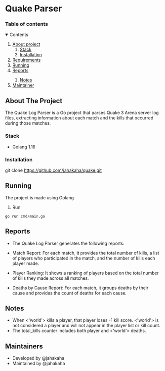 # Quake Parser


### Table of contents
<details open="open">
  <summary>Contents</summary>
  <ol>
    <li>
      <a href="#about-the-project">About project</a>
      <ol>
        <li><a href="#stack">Stack</a></li>
        <li><a href="#stack">Installation</a></li>
      </ol>
    </li>
    <li><a href="#requirements">Requirements</a></li>
    <li><a href="#running">Running</a></li>
    <li><a href="#reports">Reports</a></li>
    <ol>
        <li><a href="#notes">Notes</a></li>
    </ol>
    <li><a href="#maintainers">Maintainer</a></li>
  </ol>
</details>

## About The Project
 The Quake Log Parser is a Go project that parses Quake 3 Arena server log files, extracting information about each match and the kills that occurred during those matches.
### Stack
- Golang 1.19
### Installation
git clone https://github.com/jahakaha/quake.git 

## Running
The project is made using Golang 
1. Run
```
go run cmd/main.go
```

## Reports
* The Quake Log Parser generates the following reports:

*  Match Report: For each match, it provides the total number of kills, a list of players who participated in the match, and the number of kills each player made.

*  Player Ranking: It shows a ranking of players based on the total number of kills they made across all matches.

*  Deaths by Cause Report: For each match, it groups deaths by their cause and provides the count of deaths for each cause.

## Notes
*  When <'world'> kills a player, that player loses -1 kill score. <'world'> is not considered a player and will not appear in the player list or kill count.
*  The total_kills counter includes both player and <'world'> deaths.

## Maintainers
- Developed by @jahakaha
- Maintained by @jahakaha
